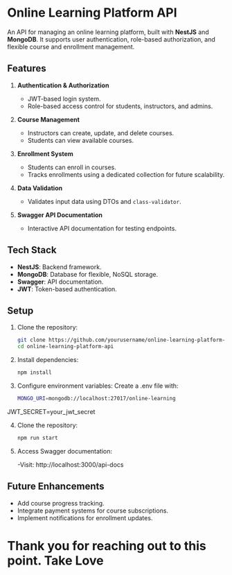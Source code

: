 # Online Learning Platform API

An API for managing an online learning platform, built with **NestJS** and **MongoDB**. It supports user authentication, role-based authorization, and flexible course and enrollment management.

## Features
1. **Authentication & Authorization**
   - JWT-based login system.
   - Role-based access control for students, instructors, and admins.

2. **Course Management**
   - Instructors can create, update, and delete courses.
   - Students can view available courses.

3. **Enrollment System**
   - Students can enroll in courses.
   - Tracks enrollments using a dedicated collection for future scalability.

4. **Data Validation**
   - Validates input data using DTOs and `class-validator`.

5. **Swagger API Documentation**
   - Interactive API documentation for testing endpoints.

## Tech Stack
- **NestJS**: Backend framework.
- **MongoDB**: Database for flexible, NoSQL storage.
- **Swagger**: API documentation.
- **JWT**: Token-based authentication.

## Setup
1. Clone the repository:
   ```bash
   git clone https://github.com/yourusername/online-learning-platform-api.git
   cd online-learning-platform-api
   
2. Install dependencies:
   ```bash
   npm install

3. Configure environment variables: Create a .env file with:
   ```bash
   MONGO_URI=mongodb://localhost:27017/online-learning
JWT_SECRET=your_jwt_secret

4. Clone the repository:
   ```bash
   npm run start

5. Access Swagger documentation:

   -Visit: http://localhost:3000/api-docs

## Future Enhancements

- Add course progress tracking.
- Integrate payment systems for course subscriptions.
- Implement notifications for enrollment updates.

# Thank you for reaching out to this point. Take Love
